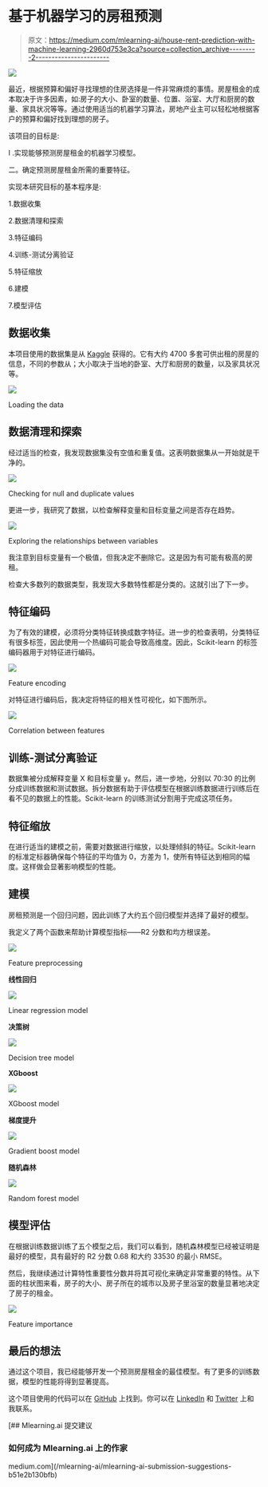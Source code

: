 # 基于机器学习的房租预测

> 原文：<https://medium.com/mlearning-ai/house-rent-prediction-with-machine-learning-2960d753e3ca?source=collection_archive---------2----------------------->

![](img/5b9f5950fed46dcc221154bd5630d919.png)

最近，根据预算和偏好寻找理想的住房选择是一件非常麻烦的事情。房屋租金的成本取决于许多因素，如:房子的大小、卧室的数量、位置、浴室、大厅和厨房的数量、家具状况等等。通过使用适当的机器学习算法，房地产业主可以轻松地根据客户的预算和偏好找到理想的房子。

该项目的目标是:

I .实现能够预测房屋租金的机器学习模型。

二。确定预测房屋租金所需的重要特征。

实现本研究目标的基本程序是:

1.数据收集

2.数据清理和探索

3.特征编码

4.训练-测试分离验证

5.特征缩放

6.建模

7.模型评估

## 数据收集

本项目使用的数据集是从 [Kaggle](https://www.kaggle.com/datasets/iamsouravbanerjee/house-rent-prediction-dataset) 获得的。它有大约 4700 多套可供出租的房屋的信息，不同的参数从；大小取决于当地的卧室、大厅和厨房的数量，以及家具状况等。

![](img/178f65f042f25fe0ddfcf37b5a018b5f.png)

Loading the data

## 数据清理和探索

经过适当的检查，我发现数据集没有空值和重复值。这表明数据集从一开始就是干净的。

![](img/0c3ee14cf4c3f901528994563aa88234.png)

Checking for null and duplicate values

更进一步，我研究了数据，以检查解释变量和目标变量之间是否存在趋势。

![](img/fd97343a82b4bcd9e903ab3b6aa276ee.png)

Exploring the relationships between variables

我注意到目标变量有一个极值，但我决定不删除它。这是因为有可能有极高的房租。

检查大多数列的数据类型，我发现大多数特性都是分类的。这就引出了下一步。

## 特征编码

为了有效的建模，必须将分类特征转换成数字特征。进一步的检查表明，分类特征有很多标签，因此使用一个热编码可能会导致高维度。因此，Scikit-learn 的标签编码器用于对特征进行编码。

![](img/893c75f451cfb3c83f46842a301d5b3a.png)

Feature encoding

对特征进行编码后，我决定将特征的相关性可视化，如下图所示。

![](img/1fbd012fd59f920dd7d4d64696fa8b9a.png)

Correlation between features

## 训练-测试分离验证

数据集被分成解释变量 X 和目标变量 y。然后，进一步地，分别以 70:30 的比例分成训练数据和测试数据。拆分数据有助于评估模型在根据训练数据进行训练后在看不见的数据上的性能。Scikit-learn 的训练测试分割用于完成这项任务。

## 特征缩放

在进行适当的建模之前，需要对数据进行缩放，以处理倾斜的特征。Scikit-learn 的标准定标器确保每个特征的平均值为 0，方差为 1，使所有特征达到相同的幅度。这样做会显著影响模型的性能。

## 建模

房租预测是一个回归问题，因此训练了大约五个回归模型并选择了最好的模型。

我定义了两个函数来帮助计算模型指标——R2 分数和均方根误差。

![](img/f28ad23791e0465f72f080562887ad9d.png)

Feature preprocessing

**线性回归**

![](img/adc9dc5d23dfb8d3a3efe168cf726a8b.png)

Linear regression model

**决策树**

![](img/c064c5549c9eda2e71a1e33612938933.png)

Decision tree model

**XGboost**

![](img/924623e2d8f69b56c9c7306867d6eed2.png)

XGboost model

**梯度提升**

![](img/29be7e298ab9e060040de7e331930f17.png)

Gradient boost model

**随机森林**

![](img/6f10d73a73a8b8dee0d757e66049a6b2.png)

Random forest model

## 模型评估

在根据训练数据训练了五个模型之后，我们可以看到，随机森林模型已经被证明是最好的模型，具有最好的 R2 分数 0.68 和大约 33530 的最小 RMSE。

然后，我继续通过计算特性重要性分数并将其可视化来确定非常重要的特性。从下面的柱状图来看，房子的大小、房子所在的城市以及房子里浴室的数量显著地决定了房子的租金。

![](img/6569d45a31dc41bc49f291a3938b8f08.png)

Feature importance

## 最后的想法

通过这个项目，我已经能够开发一个预测房屋租金的最佳模型。有了更多的训练数据，模型的性能将得到显著提高。

这个项目使用的代码可以在 [GitHub](https://github.com/Ukpoweh/house-rent-prediction) 上找到。你可以在 [LinkedIn](https://www.linkedin.com/in/gift-ukpoweh-90510022a) 和 [Twitter](https://twitter.com/iamukpoweh?t=KDnLel-0ilCBd8fm0Aarhg&s=09) 上和我联系。

[](/mlearning-ai/mlearning-ai-submission-suggestions-b51e2b130bfb) [## Mlearning.ai 提交建议

### 如何成为 Mlearning.ai 上的作家

medium.com](/mlearning-ai/mlearning-ai-submission-suggestions-b51e2b130bfb)